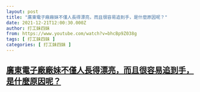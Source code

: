 ```yaml
---
layout: post
title: "廣東電子廠廠妹不僅人長得漂亮，而且很容易追到手，是什麼原因呢？"
date: 2021-12-21T12:00:30.000Z
author: 打工妹四妹
from: https://www.youtube.com/watch?v=bhcBp9Z038g
tags: [ 打工妹四妹 ]
categories: [ 打工妹四妹 ]
---
```

<!--1640088030000-->
[廣東電子廠廠妹不僅人長得漂亮，而且很容易追到手，是什麼原因呢？](https://www.youtube.com/watch?v=bhcBp9Z038g)
------

<div>

</div>
